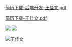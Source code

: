 [简历下载-后端开发-王佳文.pdf](https://github.com/user-attachments/files/18039305/-.2.pdf)

[简历下载-王佳文.pdf](https://827767.lanzoue.com/i3tM82he6taj)

<img src="https://cdn.nlark.com/yuque/0/2024/png/44626004/1733492797202-5e8b06f8-69df-460b-838e-346ba446e9d5.png?x-oss-process=image%2Fformat%2Cwebp%2Fresize%2Cw_795%2Climit_0">

<img src="https://cdn.nlark.com/yuque/0/2024/png/44626004/1733492797152-e6105d43-ab78-41fd-b540-ba2f914ad49c.png?x-oss-process=image%2Fformat%2Cwebp%2Fresize%2Cw_795%2Climit_0">


![王佳文](https://github.com/user-attachments/assets/43966aaa-ebeb-4af2-a4bf-225eb9dbfc39)